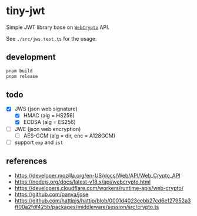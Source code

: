 # tiny-jwt

Simple JWT library base on [`WebCrypto`](https://developer.mozilla.org/en-US/docs/Web/API/Web_Crypto_API) API.

See `./src/jws.test.ts` for the usage.

## development

```sh
pnpm build
pnpm release
```

## todo

- [x] JWS (json web signature)
  - [x] HMAC (alg = HS256)
  - [x] ECDSA (alg = ES256)
- [ ] JWE (json web encryption)
  - [ ] AES-GCM (alg = dir, enc = A128GCM)
- [ ] support `exp` and `ist`

## references

- https://developer.mozilla.org/en-US/docs/Web/API/Web_Crypto_API
- https://nodejs.org/docs/latest-v18.x/api/webcrypto.html
- https://developers.cloudflare.com/workers/runtime-apis/web-crypto/
- https://github.com/panva/jose
- https://github.com/hattipjs/hattip/blob/0001d4023eebb27cd6e127952a3ff00a2fdf425b/packages/middleware/session/src/crypto.ts
